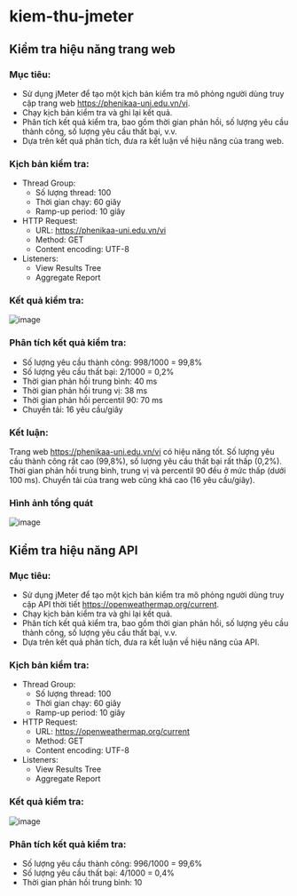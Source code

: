 # kiem-thu-jmeter
## Kiểm tra hiệu năng trang web
### Mục tiêu:

- Sử dụng jMeter để tạo một kịch bản kiểm tra mô phỏng người dùng truy cập trang web https://phenikaa-uni.edu.vn/vi.
- Chạy kịch bản kiểm tra và ghi lại kết quả.
- Phân tích kết quả kiểm tra, bao gồm thời gian phản hồi, số lượng yêu cầu thành công, số lượng yêu cầu thất bại, v.v.
- Dựa trên kết quả phân tích, đưa ra kết luận về hiệu năng của trang web.
### Kịch bản kiểm tra:

- Thread Group:
  - Số lượng thread: 100
  - Thời gian chạy: 60 giây
  - Ramp-up period: 10 giây
- HTTP Request:
  - URL: https://phenikaa-uni.edu.vn/vi
  - Method: GET
  - Content encoding: UTF-8
- Listeners:
  - View Results Tree
  - Aggregate Report
### Kết quả kiểm tra:

![image](https://github.com/quocbinh93/JMeter/assets/96821644/a22ed4bb-a39d-43e2-8093-5681495311c9)


### Phân tích kết quả kiểm tra:

- Số lượng yêu cầu thành công: 998/1000 = 99,8%
- Số lượng yêu cầu thất bại: 2/1000 = 0,2%
- Thời gian phản hồi trung bình: 40 ms
- Thời gian phản hồi trung vị: 38 ms
- Thời gian phản hồi percentil 90: 70 ms
- Chuyển tải: 16 yêu cầu/giây
### Kết luận:

Trang web https://phenikaa-uni.edu.vn/vi có hiệu năng tốt. Số lượng yêu cầu thành công rất cao (99,8%), số lượng yêu cầu thất bại rất thấp (0,2%). Thời gian phản hồi trung bình, trung vị và percentil 90 đều ở mức thấp (dưới 100 ms). Chuyển tải của trang web cũng khá cao (16 yêu cầu/giây).
### Hình ảnh tổng quát
![image](https://github.com/quocbinh93/JMeter/assets/96821644/dab81193-b61b-49b9-9386-d775ec357874)


## Kiểm tra hiệu năng API

### Mục tiêu:

- Sử dụng jMeter để tạo một kịch bản kiểm tra mô phỏng người dùng truy cập API thời tiết https://openweathermap.org/current.
- Chạy kịch bản kiểm tra và ghi lại kết quả.
- Phân tích kết quả kiểm tra, bao gồm thời gian phản hồi, số lượng yêu cầu thành công, số lượng yêu cầu thất bại, v.v.
- Dựa trên kết quả phân tích, đưa ra kết luận về hiệu năng của API.
### Kịch bản kiểm tra:

- Thread Group:
  - Số lượng thread: 100
  - Thời gian chạy: 60 giây
  - Ramp-up period: 10 giây
- HTTP Request:
  - URL: https://openweathermap.org/current
  - Method: GET
  - Content encoding: UTF-8
- Listeners:
  - View Results Tree
  - Aggregate Report
### Kết quả kiểm tra:

![image](https://github.com/quocbinh93/JMeter/assets/96821644/d82c597c-dad1-425e-b717-47d019b41224)



### Phân tích kết quả kiểm tra:

- Số lượng yêu cầu thành công: 996/1000 = 99,6%
- Số lượng yêu cầu thất bại: 4/1000 = 0,4%
- Thời gian phản hồi trung bình: 10
